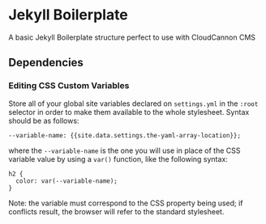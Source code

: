 # Jekyll Boilerplate
A basic Jekyll Boilerplate structure perfect to use with CloudCannon CMS

## Dependencies



### Editing CSS Custom Variables

Store all of your global site variables declared on `settings.yml` in the `:root` selector in order to make them available to the whole stylesheet. Syntax should be as follows:

```
--variable-name: {{site.data.settings.the-yaml-array-location}};
```

where the `--variable-name` is the one you will use in place of the CSS variable value by using a `var()` function, like the following syntax:

```
h2 {
  color: var(--variable-name);
}
```

Note: the variable must correspond to the CSS property being used; if conflicts result, the browser will refer to the standard stylesheet.
